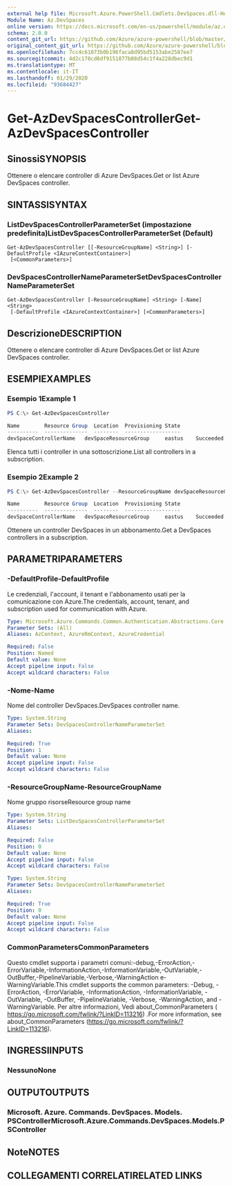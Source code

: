 ```yaml
---
external help file: Microsoft.Azure.PowerShell.Cmdlets.DevSpaces.dll-Help.xml
Module Name: Az.DevSpaces
online version: https://docs.microsoft.com/en-us/powershell/module/az.devspaces/get-azdevspacescontroller
schema: 2.0.0
content_git_url: https://github.com/Azure/azure-powershell/blob/master/src/DevSpaces/DevSpaces/help/Get-AzDevSpacesController.md
original_content_git_url: https://github.com/Azure/azure-powershell/blob/master/src/DevSpaces/DevSpaces/help/Get-AzDevSpacesController.md
ms.openlocfilehash: 7cc4c61073b0b196faca8d95bd5153abe2587ee7
ms.sourcegitcommit: 4d2c178cd6df9151877b08d54c1f4a228dbec9d1
ms.translationtype: MT
ms.contentlocale: it-IT
ms.lasthandoff: 01/29/2020
ms.locfileid: "93684427"
---
```

# <span data-ttu-id="3bc99-101">Get-AzDevSpacesController</span><span class="sxs-lookup"><span data-stu-id="3bc99-101">Get-AzDevSpacesController</span></span>

## <span data-ttu-id="3bc99-102">Sinossi</span><span class="sxs-lookup"><span data-stu-id="3bc99-102">SYNOPSIS</span></span>
<span data-ttu-id="3bc99-103">Ottenere o elencare controller di Azure DevSpaces.</span><span class="sxs-lookup"><span data-stu-id="3bc99-103">Get or list Azure DevSpaces controller.</span></span>

## <span data-ttu-id="3bc99-104">SINTASSI</span><span class="sxs-lookup"><span data-stu-id="3bc99-104">SYNTAX</span></span>

### <span data-ttu-id="3bc99-105">ListDevSpacesControllerParameterSet (impostazione predefinita)</span><span class="sxs-lookup"><span data-stu-id="3bc99-105">ListDevSpacesControllerParameterSet (Default)</span></span>
```
Get-AzDevSpacesController [[-ResourceGroupName] <String>] [-DefaultProfile <IAzureContextContainer>]
 [<CommonParameters>]
```

### <span data-ttu-id="3bc99-106">DevSpacesControllerNameParameterSet</span><span class="sxs-lookup"><span data-stu-id="3bc99-106">DevSpacesControllerNameParameterSet</span></span>
```
Get-AzDevSpacesController [-ResourceGroupName] <String> [-Name] <String>
 [-DefaultProfile <IAzureContextContainer>] [<CommonParameters>]
```

## <span data-ttu-id="3bc99-107">Descrizione</span><span class="sxs-lookup"><span data-stu-id="3bc99-107">DESCRIPTION</span></span>
<span data-ttu-id="3bc99-108">Ottenere o elencare controller di Azure DevSpaces.</span><span class="sxs-lookup"><span data-stu-id="3bc99-108">Get or list Azure DevSpaces controller.</span></span>

## <span data-ttu-id="3bc99-109">ESEMPI</span><span class="sxs-lookup"><span data-stu-id="3bc99-109">EXAMPLES</span></span>

### <span data-ttu-id="3bc99-110">Esempio 1</span><span class="sxs-lookup"><span data-stu-id="3bc99-110">Example 1</span></span>
```powershell
PS C:\> Get-AzDevSpacesController

Name        Resource Group  Location  Provisioning State
----------  --------------  --------  ------------------
devSpaceControllerName   devSpaceResourceGroup     eastus    Succeeded
```

<span data-ttu-id="3bc99-111">Elenca tutti i controller in una sottoscrizione.</span><span class="sxs-lookup"><span data-stu-id="3bc99-111">List all controllers in a subscription.</span></span>

### <span data-ttu-id="3bc99-112">Esempio 2</span><span class="sxs-lookup"><span data-stu-id="3bc99-112">Example 2</span></span>
```powershell
PS C:\> Get-AzDevSpacesController --ResourceGroupName devSpaceResourceGroup -Name devSpaceControllerName

Name        Resource Group  Location  Provisioning State
----------  --------------  --------  ------------------
devSpaceControllerName   devSpaceResourceGroup     eastus    Succeeded
```

<span data-ttu-id="3bc99-113">Ottenere un controller DevSpaces in un abbonamento.</span><span class="sxs-lookup"><span data-stu-id="3bc99-113">Get a DevSpaces controllers in a subscription.</span></span>

## <span data-ttu-id="3bc99-114">PARAMETRI</span><span class="sxs-lookup"><span data-stu-id="3bc99-114">PARAMETERS</span></span>

### <span data-ttu-id="3bc99-115">-DefaultProfile</span><span class="sxs-lookup"><span data-stu-id="3bc99-115">-DefaultProfile</span></span>
<span data-ttu-id="3bc99-116">Le credenziali, l'account, il tenant e l'abbonamento usati per la comunicazione con Azure.</span><span class="sxs-lookup"><span data-stu-id="3bc99-116">The credentials, account, tenant, and subscription used for communication with Azure.</span></span>

```yaml
Type: Microsoft.Azure.Commands.Common.Authentication.Abstractions.Core.IAzureContextContainer
Parameter Sets: (All)
Aliases: AzContext, AzureRmContext, AzureCredential

Required: False
Position: Named
Default value: None
Accept pipeline input: False
Accept wildcard characters: False
```

### <span data-ttu-id="3bc99-117">-Nome</span><span class="sxs-lookup"><span data-stu-id="3bc99-117">-Name</span></span>
<span data-ttu-id="3bc99-118">Nome del controller DevSpaces.</span><span class="sxs-lookup"><span data-stu-id="3bc99-118">DevSpaces controller name.</span></span>

```yaml
Type: System.String
Parameter Sets: DevSpacesControllerNameParameterSet
Aliases:

Required: True
Position: 1
Default value: None
Accept pipeline input: False
Accept wildcard characters: False
```

### <span data-ttu-id="3bc99-119">-ResourceGroupName</span><span class="sxs-lookup"><span data-stu-id="3bc99-119">-ResourceGroupName</span></span>
<span data-ttu-id="3bc99-120">Nome gruppo risorse</span><span class="sxs-lookup"><span data-stu-id="3bc99-120">Resource group name</span></span>

```yaml
Type: System.String
Parameter Sets: ListDevSpacesControllerParameterSet
Aliases:

Required: False
Position: 0
Default value: None
Accept pipeline input: False
Accept wildcard characters: False
```

```yaml
Type: System.String
Parameter Sets: DevSpacesControllerNameParameterSet
Aliases:

Required: True
Position: 0
Default value: None
Accept pipeline input: False
Accept wildcard characters: False
```

### <span data-ttu-id="3bc99-121">CommonParameters</span><span class="sxs-lookup"><span data-stu-id="3bc99-121">CommonParameters</span></span>
<span data-ttu-id="3bc99-122">Questo cmdlet supporta i parametri comuni:-debug,-ErrorAction,-ErrorVariable,-InformationAction,-InformationVariable,-OutVariable,-OutBuffer,-PipelineVariable,-Verbose,-WarningAction e-WarningVariable.</span><span class="sxs-lookup"><span data-stu-id="3bc99-122">This cmdlet supports the common parameters: -Debug, -ErrorAction, -ErrorVariable, -InformationAction, -InformationVariable, -OutVariable, -OutBuffer, -PipelineVariable, -Verbose, -WarningAction, and -WarningVariable.</span></span> <span data-ttu-id="3bc99-123">Per altre informazioni, Vedi about_CommonParameters ( https://go.microsoft.com/fwlink/?LinkID=113216) .</span><span class="sxs-lookup"><span data-stu-id="3bc99-123">For more information, see about_CommonParameters (https://go.microsoft.com/fwlink/?LinkID=113216).</span></span>

## <span data-ttu-id="3bc99-124">INGRESSI</span><span class="sxs-lookup"><span data-stu-id="3bc99-124">INPUTS</span></span>

### <span data-ttu-id="3bc99-125">Nessuno</span><span class="sxs-lookup"><span data-stu-id="3bc99-125">None</span></span>

## <span data-ttu-id="3bc99-126">OUTPUT</span><span class="sxs-lookup"><span data-stu-id="3bc99-126">OUTPUTS</span></span>

### <span data-ttu-id="3bc99-127">Microsoft. Azure. Commands. DevSpaces. Models. PSController</span><span class="sxs-lookup"><span data-stu-id="3bc99-127">Microsoft.Azure.Commands.DevSpaces.Models.PSController</span></span>

## <span data-ttu-id="3bc99-128">Note</span><span class="sxs-lookup"><span data-stu-id="3bc99-128">NOTES</span></span>

## <span data-ttu-id="3bc99-129">COLLEGAMENTI CORRELATI</span><span class="sxs-lookup"><span data-stu-id="3bc99-129">RELATED LINKS</span></span>
